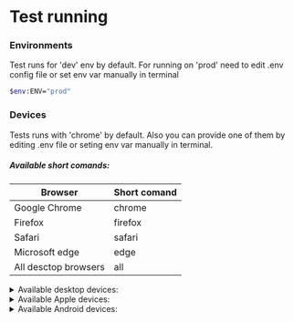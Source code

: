 # Test running
### Environments
Test runs for 'dev' env by default. For running on 'prod' need to edit .env config file or set env var manually in terminal
```sh
$env:ENV="prod"
```
### Devices
Tests runs with 'chrome' by default. Also you can provide one of them by editing .env file or seting env var manually in terminal.
##### Available short comands:
| Browser | Short comand |
| ----- | ------ |
| Google Chrome | chrome |
| Firefox | firefox |
| Safari | safari |
| Microsoft edge | edge |
| All desctop browsers | all |

<details>

  <summary>Available desktop devices:</summary>

> Desktop Chrome HiDPI, Desktop Edge HiDPI, Desktop Firefox HiDPI, Desktop Safari, Desktop Chrome, Desktop Edge, Desktop Firefox

</details>

<details>

  <summary>Available Apple devices:</summary>

> iPad (gen 5), iPad (gen 5) landscape, iPad (gen 6), iPad (gen 6) landscape, iPad (gen 7), iPad (gen 7) landscape, iPad Mini, iPad Mini landscape, iPad Pro 11, iPad Pro 11 landscape

> iPhone 6, iPhone 6 landscape, iPhone 6 Plus, iPhone 6 Plus landscape

> iPhone 7, iPhone 7 landscape, iPhone 7 Plus, iPhone 7 Plus landscape

> iPhone 8, iPhone 8 landscape, iPhone 8 Plus, iPhone 8 Plus landscape

> iPhone SE, iPhone SE landscape

> iPhone X, iPhone X landscape, iPhone XR, iPhone XR landscape

> iPhone 11, iPhone 11 landscape, iPhone 11 Pro, iPhone 11 Pro landscape, iPhone 11 Pro Max, iPhone 11 Pro Max landscape

> iPhone 12, iPhone 12 landscape, iPhone 12 Pro, iPhone 12 Pro landscape, iPhone 12 Pro Max, iPhone 12 Pro Max landscape, iPhone 12 Mini, iPhone 12 Mini landscape

> iPhone 13, iPhone 13 landscape, iPhone 13 Pro, iPhone 13 Pro landscape, iPhone 13 Pro Max, iPhone 13 Pro Max landscape, iPhone 13 Mini, iPhone 13 Mini landscape

> iPhone 14, iPhone 14 landscape, iPhone 14 Plus, iPhone 14 Plus landscape, iPhone 14 Pro, iPhone 14 Pro landscape, iPhone 14 Pro Max, iPhone 14 Pro Max landscape
</details>

<details>

  <summary>Available Android devices:</summary>

> Blackberry PlayBook, Blackberry PlayBook landscape, BlackBerry Z30, BlackBerry Z30 landscape

> Galaxy Note 3, Galaxy Note 3 landscape, Galaxy Note II, Galaxy Note II landscape, Galaxy S III, Galaxy S III landscape, Galaxy S5, Galaxy S5 landscape, Galaxy S8,Galaxy S8 landscape, Galaxy S9+, Galaxy S9+ landscape, Galaxy Tab S4, Galaxy Tab S4 landscape

> Kindle Fire HDX, Kindle Fire HDX landscape

> LG Optimus L70, LG Optimus L70 landscape

> Microsoft Lumia 550, Microsoft Lumia 550 landscape, Microsoft Lumia 950, Microsoft Lumia 950 landscape

> Nexus 10, Nexus 10 landscape, Nexus 4, Nexus 4 landscape, Nexus 5, Nexus 5 landscape, Nexus 5X, Nexus 5X landscape, Nexus 6, Nexus 6 landscape, Nexus 6P, Nexus 6P landscape, Nexus 7, Nexus 7 landscape

> Nokia Lumia 520, Nokia Lumia 520 landscape, Nokia N9, Nokia N9 landscape

> Pixel 2, Pixel 2 landscape, Pixel 2 XL, Pixel 2 XL landscape, Pixel 3, Pixel 3 landscape, Pixel 4, Pixel 4 landscape, Pixel 4a (5G), Pixel 4a (5G) landscape, Pixel 5, Pixel 5 landscape, Pixel 7, Pixel 7 landscape

> Moto G4, Moto G4 landscape
</details>